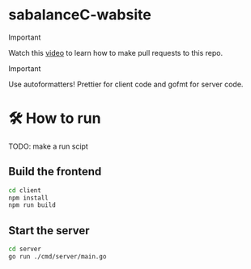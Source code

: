 # sabalanceC-wabsite

> [!IMPORTANT]
> Watch this [video](https://www.youtube.com/watch?v=8lGpZkjnkt4) to learn how to make pull requests to this repo.

> [!IMPORTANT]
> Use autoformatters! Prettier for client code and gofmt for server code.

# 🛠️ How to run

TODO: make a run scipt

## Build the frontend

```bash
cd client
npm install
npm run build
```

## Start the server

```bash
cd server
go run ./cmd/server/main.go
```
